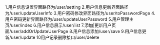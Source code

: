 1.用户信息设置界面路径为/user/setting
2.用户信息更新界面路径为/user/updateUserInfo
3.用户密码修改界面路径为/user/toPasswordPage
4.用户密码更新界面路径为/user/updateUserPassword
5.用户管理主页/user/index
6.用户信息展示/user/list
7.添加|更新用户页面/user/addOrUpdateUserPage
8.用户信息添加/user/save
9.用户信息更新/user/update
10用户记录删除接口/user/delete